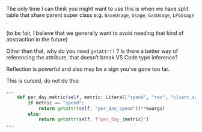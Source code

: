 
The only time I can think you might want to use this is when we have split table that share parent super class e.g. `BaseUsage`, `Usage`, `GasUsage`, `LPGUsage` . 

(to be fair, I believe that we generally want to avoid needing that kind of abstraction in the future)

Other than that, why do you need `getattr()` ? Is there a better way of referencing the attribute, that doesn’t break VS Code type inference?

Reflection is powerful and also may be a sign you’ve gone too far.

This is cursed, do not do this:

```python
...
    def per_day_metric(self, metric: Literal["spend", "rev", "client_saved", "usage"] = "spend", **kwargs):
        if metric == "spend":
            return getattr(self, "per_day_spend")(**kwargs)
        else:
            return getattr(self, f"per_day_{metric}")
...
```